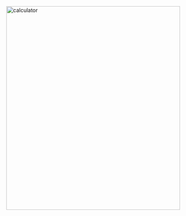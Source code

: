 
<img width="460" height="540" alt="calculator" src="https://github.com/user-attachments/assets/d17bf7a4-23d1-4a5d-8966-86ec8125f4a3" />
